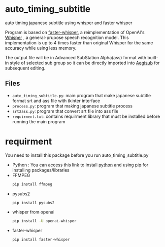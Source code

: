 # auto_timing_subtitle
auto timing japanese subtitle using whisper and faster whisper

Program is based on [faster-whisper](https://github.com/SYSTRAN/faster-whisper), a reimplementation of OpenAI's [Whisper](https://github.com/openai/whisper) , a general-prupose speech recognition model. This implementation is up to 4 times faster than original Whisper for the same accuracy while using less memory.

The output file will be in Advanced SubStation Alpha(ass) format with built-in style of selected sub group so it can be directly imported into [Aegisub](https://github.com/Aegisub/Aegisub) for subsequent editing.
## Files
- `auto_timing_subtitle.py`: main program that make japanese subtitle format srt and ass file with tkinter interface
- `process.py`: program that making japanese subtitle process
- `srt2ass.py`: program that convert srt file into ass file
- `requirment.txt`: contains requirment library that must be installed before running the main program
# requirment
You need to install this package before you run auto_timing_subtitle.py
* Python : You can access this link to install [python](https://www.python.org/downloads/) and using [pip](https://pypi.org/project/pip/) for installing  packages/libraries
* FFMPEG
  ```bash
  pip install ffmpeg
* pysubs2
  ```bash
  pip install pysubs2
* whisper from openai
  ```bash
  pip install -U openai-whisper
* faster-whisper
  ```bash
  pip install faster-whisper
